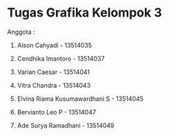 # Tugas Grafika Kelompok 3

Anggota :

1. Alson Cahyadi - 13514035

2. Cendhika Imantoro - 13514037

3. Varian Caesar - 13514041

4. Vitra Chandra - 13514043

5. Elvina Riama Kusumawardhani S - 13514045

6. Bervianto Leo P - 13514047

7. Ade Surya Ramadhani - 13514049
